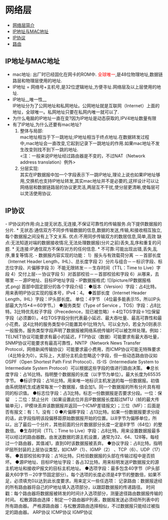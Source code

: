 # 网络层
* [网络层简介](#1)
* [IP地址与MAC地址](#2)
* [IP协议](#3)
* [路由](#4)  

<h2 id="2">IP地址与MAC地址</h2>

* mac地址: 出厂时已经固化在网卡的ROM中. <font color="red">全球唯一</font>,是48位物理地址,数据链路层和物理层使用的地址.   	 	
* IP地址 = 网络号+主机号,是32位逻辑地址,方便寻址.网络层及以上层使用的地址.  
 * IP地址__唯一性__  
 IP地址分为了公网地址和私网地址。公网地址就是互联网（Internet）上面的地址，全球唯一。私网地址只要在私网内唯一就可以了.   
 * 为什么电脑的IP地址一直在变?因为IP地址是动态获取的,IPV4地址数量有限
* 有了IP地址,为什么还要有mac地址?  
  1. 整体与局部:  
  	mac地址相当于下一跳地址;IP地址相当于终点地址.在数据转发过程中,mac地址会一直改变,它起到记录下一跳地址的作用.如果mac地址不发生改变则找不到下一跳的地址.   
    <注：一般来说IP地址经过路由器是不变的，不过NAT（Network address translation）例外>  
  2. 分层实现:  
  	其实在IP数据报中加一个字段表示下一跳IP地址,理论上说也如果IP地址够用,交换机也支持IP地址转发,其实mac地址并不是必要的,这样设计可以让网络层和数据链路层的协议更灵活,两层互不干扰,使分层更清晰,使每层可以灵活使用协议.  
    
<h2 id="3">IP协议</h2>  
- IP协议的作用:向上提无状态,无连接,不保证可靠性的传输服务.向下提供数据报的分片.  
	* 无状态:通信双方不同步传输数据的信息,数据的发送,传输,和接收相互独立,每个数据报之间没有上下文关系.  
	优点:不用同步传输双方的数居信息,简单,高效  
    缺点:无法知道对端的数据接收情况,无法处理数据报(分片之前)丢失,乱序和重复的问题.  
    * 无连接:IP通信双方不保存对方的任何信息.
    * 不可靠:可能出现出错,丢失,乱序,重复等情况.  
- 数据报内容实现的功能：  
1）报头与有效载荷分离 －－首部长度（Internet Header Length，IHL）、总长度字段  
2）分片与组合－－标识字段、标志位字段、片偏移字段  
3）不能无限转发－－生存时间（TTL：Time to Live）字段  
4）交付上层-－协议字段  
5）对首部校验－－首部校验和字段  
6）从哪来，去哪里－－源IP地址、目标IP地址字段
- IP数据报格式:  
   ![](picture/IP数据报格式.png) 
首部中固定部分的各个字段介绍：  
●版本（Version）字段：占4比特。用来表明IP协议实现的版本号，IPv4：4。  
●首部长度（Internet Header Length，IHL）字段：IP头部长度。 单位：4字节  （4位最多能表示15，所以IP头部最大为15*4＝60字节。）  
●服务类型（Type of Service ，TOS）字段：占8比特。3比特优先权子字段（Precedence，现已被忽略）＋4位TOS字段＋1位保留字段（必须置0）。4位TOS字段分别代表最小延迟、最大吞吐量、最高可靠性和最小花费。这4比特的服务类型中只能置其中1比特为1。可以全为0，若全为0则表示一般服务。服务类型字段声明了数据报被网络系统传输时可以被怎样处理。例如：TELNET协议可能要求有最小的延迟，FTP协议（数据）可能要求有最大吞吐量，SNMP协议可能要求有最高可靠性，NNTP（Network News Transfer Protocol，网络新闻传输协议）可能要求最小费用，而ICMP协议可能无特殊要求（4比特全为0）。实际上，大部分主机会忽略这个字段，但一些动态路由协议如OSPF（Open Shortest Path First Protocol）、IS-IS（Intermediate System to Intermediate System Protocol）可以根据这些字段的值进行路由决策。  
●总长度字段：占16比特。指明整个数据报的长度（以字节为单位）。最大长度为65535字节。  
●标识字段：占16比特。用来唯一地标识主机发送的每一份数据报。初值由系统随机生成通常每发一个数据报，值会加1。同一个数据报的所有分片具有相同的标识值。  
●标志位字段：占3比特。标志一份数据报是否要求分段。一位：保留　；二位：禁止分片（如果设置此位并且IP数据报长度超过MTU（帧的最大传输单元），IP模块丢弃该数据报并返回一个ICMP差错报文）；三位（MF）：后面是否有报文：有：1，没有：0  
●片偏移字段：占13比特。如果一份数据报要求分段的话，此字段指明该段偏移距原始数据报开始的位置。以8字节为偏移单位，所以，出了最后一个分片，其他前面的分片数据部分长度一定是8字节（64位）的整数倍。  
●生存时间（TTL：Time to Live）字段：占8比特。用来设置数据报最多可以经过的路由器数。由发送数据的源主机设置，通常为32、64、128等。每经过一个路由器，其值减1，直到0时该数据报被丢弃。  
●协议字段：占8比特。指明IP层所封装的上层协议类型，如ICMP（1）、IGMP（2） 、TCP（6）、UDP（17）等。  
●首部校验和字段：占16比特。只检验数据报的头部在传输过程中是否损坏。  
●源IP地址、目标IP地址字段：各占32比特。用来标明发送IP数据报文的源主机地址和接收IP报文的目标主机地址。  
●选项字段：最多包含40字节（IP头部最大60字节－20字节固定部分）。每个选项的长度必须是4字节的整数倍，如果不足，必须填充0以达到此长度要求。用来定义一些任选项：  
记录路由：数据报途经的所有路由器将自己的IP地址填入选项部分，以跟踪数据报的传递路径。  
时间戳：每个路由器将数据报被转发的时间计入选项部分，测量途径路由数据报传输的时间。  
松散源路由选择：制定一个路由器IP列表，数据报发送必须经所列表中的所有路由器。  
严格源路由器：与松散源路由选择相似，不过数据报只能经过被指定的路由器。  
ARP协议  
ICMP协议  
IGMP协议  
